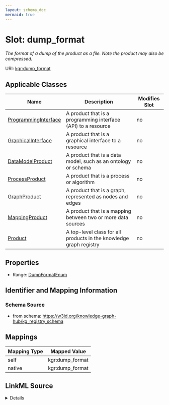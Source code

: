 ```yaml
---
layout: schema_doc
mermaid: true
---
```




# Slot: dump_format


_The format of a dump of the product as a file. Note the product may also be compressed._





URI: [kgr:dump_format](https://w3id.org/bridge2ai/data-sheets-schema/dump_format)



<!-- no inheritance hierarchy -->





## Applicable Classes

| Name | Description | Modifies Slot |
| --- | --- | --- |
| [ProgrammingInterface](ProgrammingInterface.html) | A product that is a programming interface (API) to a resource |  no  |
| [GraphicalInterface](GraphicalInterface.html) | A product that is a graphical interface to a resource |  no  |
| [DataModelProduct](DataModelProduct.html) | A product that is a data model, such as an ontology or schema |  no  |
| [ProcessProduct](ProcessProduct.html) | A product that is a process or algorithm |  no  |
| [GraphProduct](GraphProduct.html) | A product that is a graph, represented as nodes and edges |  no  |
| [MappingProduct](MappingProduct.html) | A product that is a mapping between two or more data sources |  no  |
| [Product](Product.html) | A top-level class for all products in the knowledge graph registry |  no  |







## Properties

* Range: [DumpFormatEnum](DumpFormatEnum.html)





## Identifier and Mapping Information







### Schema Source


* from schema: https://w3id.org/knowledge-graph-hub/kg_registry_schema




## Mappings

| Mapping Type | Mapped Value |
| ---  | ---  |
| self | kgr:dump_format |
| native | kgr:dump_format |




## LinkML Source

<details>
```yaml
name: dump_format
description: The format of a dump of the product as a file. Note the product may also
  be compressed.
from_schema: https://w3id.org/knowledge-graph-hub/kg_registry_schema
rank: 1000
alias: dump_format
owner: Product
domain_of:
- Product
range: DumpFormatEnum

```
</details>
